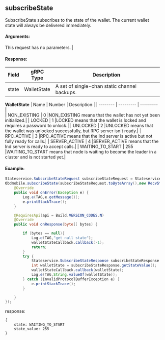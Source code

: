 ## subscribeState  

SubscribeState subscribes to the state of the wallet. The current wallet state will always be delivered immediately.

#### Arguments:
This request has no parameters.         | 


#### Response:
| Field		         |	gRPC Type		|	   Description  |
| -------- 	         |	---------       |      ---------    |  
| state              |	WalletState	    |A set of single-chan static channel backups.|
**WalletState**
| Name		         |	Number		    |	   Description  |
| -------- 	         |	---------       |      ---------    |  
| NON_EXISTING       |	0	            |NON_EXISTING means that the wallet has not yet been initialized.|
| LOCKED             |	1	            |LOCKED means that the wallet is locked and requires a password to unlock.|
| UNLOCKED           |	2	            |UNLOCKED means that the wallet was unlocked successfully, but RPC server isn't ready.|
| RPC_ACTIVE         |	3	            |RPC_ACTIVE means that the lnd server is active but not fully ready for calls.|
| SERVER_ACTIVE      |	4	            |SERVER_ACTIVE means that the lnd server is ready to accept calls.|
| WAITING_TO_START   |	255	            |WAITING_TO_START means that node is waiting to become the leader in a cluster and is not started yet.|
#### Example:

<!--
java code example
-->

```java
Stateservice.SubscribeStateRequest subscribeStateRequest = Stateservice.SubscribeStateRequest.newBuilder().build();
Obdmobile.subscribeState(subscribeStateRequest.toByteArray(),new RecvStream(){
    @Override
    public void onError(Exception e) {
        Log.e(TAG,e.getMessage());
        e.printStackTrace();
    }

    @RequiresApi(api = Build.VERSION_CODES.N)
    @Override
    public void onResponse(byte[] bytes) {

        if (bytes == null){
            Log.e(TAG,"get null state");
            walletStateCallback.callback(-1);
            return;
        }
        try {
            Stateservice.SubscribeStateResponse subscribeStateResponse = Stateservice.SubscribeStateResponse.parseFrom(bytes);
            int walletState = subscribeStateResponse.getStateValue();
            walletStateCallback.callback(walletState);
            Log.e(TAG,String.valueOf(walletState));
        } catch (InvalidProtocolBufferException e) {
            e.printStackTrace();
        }

    }
});
```

<!--
下面放例子的返回结果 
-->
response:
```
{
    state: WAITING_TO_START
    state_value: 255
}
```


